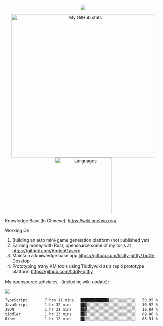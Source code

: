 <a href="https://github.com/linonetwo">
    <p align="center">
        <img src="https://github-profile-trophy.vercel.app/?username=linonetwo&column=7&theme=onedark"/>
    </p>
</a>
<a align="center" href="https://github.com/linonetwo">
  <p align="center">
    <img src="https://github-readme-stats.vercel.app/api?username=linonetwo&show_icons=true&count_private=true" alt="My GitHub stats" width="465"/>
    <img src="https://github-readme-stats.vercel.app/api/top-langs/?username=linonetwo&layout=compact&langs_count=10" alt="Languages" height="183">
  </p>
</a>

Knowledge Base (In Chinese): https://wiki.onetwo.ren/

Working On: 

1. Building an auto mini-game generation platform (not published yet)
1. Earning money with Rust, opensource some of my tools at https://github.com/ApricotTavern
1. Maintain a knowledge base app https://github.com/tiddly-gittly/TidGi-Desktop
1. Prototyping many KM tools using Tiddlywiki as a rapid prototype platform https://github.com/tiddly-gittly

My opensource activieies （including wiki update):

![](https://visitor-badge.glitch.me/badge?page_id=linonetwo.linonetwo)

<!--START_SECTION:waka-->

```txt
TypeScript        7 hrs 11 mins   ████████████▓░░░░░░░░░░░░   50.95 %
JavaScript        1 hr 32 mins    ██▓░░░░░░░░░░░░░░░░░░░░░░   10.92 %
JSON              1 hr 31 mins    ██▓░░░░░░░░░░░░░░░░░░░░░░   10.84 %
tiddler           1 hr 23 mins    ██▒░░░░░░░░░░░░░░░░░░░░░░   09.86 %
Other             1 hr 12 mins    ██░░░░░░░░░░░░░░░░░░░░░░░   08.51 %
```

<!--END_SECTION:waka-->
